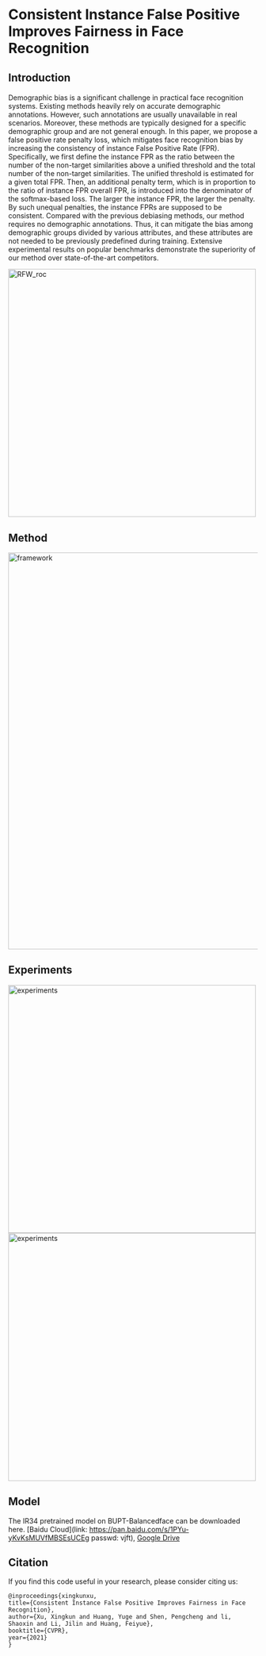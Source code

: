 # Consistent Instance False Positive Improves Fairness in Face Recognition

## Introduction
#### 
Demographic bias is a significant challenge in practical face recognition systems. Existing methods heavily rely on accurate demographic annotations. However, such annotations are usually unavailable in real scenarios.
Moreover, these methods are typically designed for a specific demographic group and are not general enough.
In this paper, we propose a false positive rate penalty loss, which mitigates face recognition bias by increasing the consistency of instance False Positive Rate (FPR).
Specifically, we first define the instance FPR as the ratio between the number of the non-target similarities above a unified threshold and the total number of the non-target similarities. The unified threshold is estimated for a given total FPR.  Then, an additional penalty term, which is in proportion to the ratio of instance FPR overall FPR, is introduced into the denominator of the softmax-based loss. The larger the instance FPR, the larger the penalty.  By such unequal penalties, the instance FPRs are supposed to be consistent.  Compared with the previous debiasing methods, our method requires no demographic annotations. Thus, it can mitigate the bias among demographic groups divided by various attributes, and these attributes are not needed to be previously predefined during training.  Extensive experimental results on popular benchmarks demonstrate the superiority of our method over state-of-the-art competitors.

<img src="doc/RFW_roc.png" title="RFW_roc" width="500" />

## Method
<img src="doc/framework.png" title="framework" width="800" />

## Experiments

<img src="doc/experiment1.png" title="experiments" width="500" />

<img src="doc/experiment2.png" title="experiments" width="500" />

## Model
The IR34 pretrained model on BUPT-Balancedface can be downloaded here. 
[Baidu Cloud](link: https://pan.baidu.com/s/1PYu-yKvKsMUVfMBSEsUCEg 
passwd: vjft), 
[Google Drive](https://drive.google.com/file/d/1arwPepFwOv0C5ALYMKXU8Ahq3atMeQLD/view?usp=sharing)

## Citation
If you find this code useful in your research, please consider citing us:
```
@inproceedings{xingkunxu,
title={Consistent Instance False Positive Improves Fairness in Face Recognition},
author={Xu, Xingkun and Huang, Yuge and Shen, Pengcheng and li, Shaoxin and Li, Jilin and Huang, Feiyue},
booktitle={CVPR},
year={2021}
}
```
